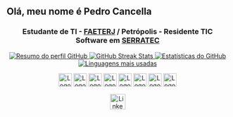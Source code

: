 <h2 align="left">Olá, meu nome é Pedro Cancella</h2>

<h3 align="center">
  Estudante de TI - <a href="https://www.faeterj-petropolis.edu.br/ensino-superior">FAETERJ</a> / Petrópolis - Residente TIC Software em <a href="https://serratec.org/residencia/index.html">SERRATEC</a>
</h3>

<p align="center">
  <a href="https://github.com/cancellap">
    <img src="http://github-profile-summary-cards.vercel.app/api/cards/profile-details?username=cancellap&theme=dark" alt="Resumo do perfil GitHub" />
  </a>
  <a href="https://github.com/cancellap">
    <img src="https://github-readme-streak-stats.herokuapp.com/?user=cancellap&hide_border=true&card_width=338&theme=dark" alt="GitHub Streak Stats" />
  </a>
  <a href="https://github.com/cancellap">
    <img src="http://github-profile-summary-cards.vercel.app/api/cards/stats?username=cancellap&theme=dark" alt="Estatísticas do GitHub" />
  </a>
  <br>
  <a href="https://github.com/cancellap">
    <img src="https://github-readme-stats.vercel.app/api/top-langs?username=cancellap&layout=compact&hide_border=true&theme=dark" alt="Linguagens mais usadas" />
  </a>
</p>

<div align="center">
  <img src="https://cdn.jsdelivr.net/gh/devicons/devicon/icons/javascript/javascript-plain.svg" height="30" alt="Logo do JavaScript" />
  <img src="https://cdn.jsdelivr.net/gh/devicons/devicon/icons/typescript/typescript-plain.svg" height="30" alt="Logo do TypeScript" />
  <img src="https://cdn.jsdelivr.net/gh/devicons/devicon/icons/react/react-original.svg" height="30" alt="Logo do React" />
  <img src="https://cdn.jsdelivr.net/gh/devicons/devicon/icons/html5/html5-plain.svg" height="30" alt="Logo do HTML5" />
  <img src="https://cdn.jsdelivr.net/gh/devicons/devicon/icons/css3/css3-plain.svg" height="30" alt="Logo do CSS3" />
  <img src="https://cdn.jsdelivr.net/gh/devicons/devicon/icons/java/java-original.svg" height="30" alt="Logo do Java" />
  <img src="https://cdn.jsdelivr.net/gh/devicons/devicon/icons/git/git-original.svg" height="30" alt="Logo do Git" />
  <img src="https://cdn.jsdelivr.net/gh/devicons/devicon/icons/postgresql/postgresql-plain.svg" height="30" alt="Logo do PostgreSQL" />
</div>

<p align="center">
  <a href="https://www.linkedin.com/in/cancellapedro/" target="_blank">
    <img src="https://img.shields.io/static/v1?message=LinkedIn&logo=linkedin&label=&color=0077B5&logoColor=white&style=for-the-badge" height="35" alt="LinkedIn Logo" />
  </a>
</p>
